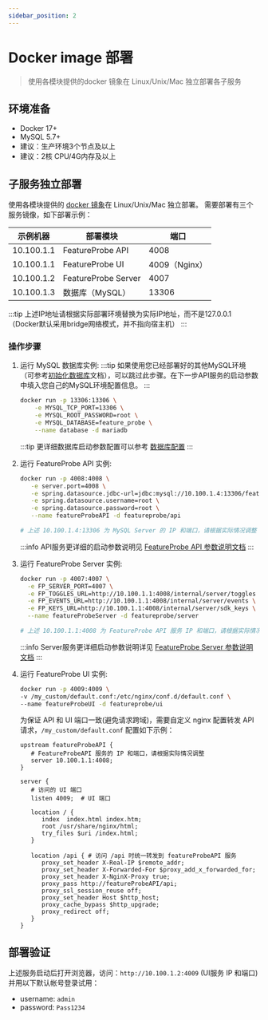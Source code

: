 ```yaml
---
sidebar_position: 2
---
```


# Docker image 部署
> 使用各模块提供的docker 镜象在 Linux/Unix/Mac 独立部署各子服务

## 环境准备

* Docker 17+
* MySQL 5.7+
* 建议：生产环境3个节点及以上
* 建议：2核 CPU/4G内存及以上


## 子服务独立部署

使用各模块提供的 [docker 镜象](https://hub.docker.com/u/featureprobe)在 Linux/Unix/Mac 独立部署。
需要部署有三个服务镜像，如下部署示例：

| 示例机器   | 部署模块            | 端口          |
| ---------- | ------------------- | ------------- |
| 10.100.1.1 | FeatureProbe API    | 4008          |
| 10.100.1.1 | FeatureProbe UI     | 4009（Nginx） |
| 10.100.1.2 | FeatureProbe Server | 4007          |
| 10.100.1.3 | 数据库（MySQL）     | 13306         |

:::tip
上述IP地址请根据实际部署环境替换为实际IP地址，而不是127.0.0.1（Docker默认采用bridge网络模式，并不指向宿主机）
:::

### 操作步骤

1. 运行 MySQL 数据库实例:
   :::tip
   如果使用您已经部署好的其他MySQL环境（可参考[初始化数据库](/reference/database-setup)文档），可以跳过此步骤。在下一步API服务的启动参数中填入您自己的MySQL环境配置信息。
   :::

   ```bash
   docker run -p 13306:13306 \
       -e MYSQL_TCP_PORT=13306 \
       -e MYSQL_ROOT_PASSWORD=root \
       -e MYSQL_DATABASE=feature_probe \
       --name database -d mariadb
   ```

   :::tip
   更详细数据库启动参数配置可以参考 [数据库配置](https://mariadb.com/kb/en/mariadb-docker-environment-variables/)
   :::


2. 运行 FeatureProbe API 实例:

   ```bash
   docker run -p 4008:4008 \
      -e server.port=4008 \
      -e spring.datasource.jdbc-url=jdbc:mysql://10.100.1.4:13306/feature_probe \
      -e spring.datasource.username=root \
      -e spring.datasource.password=root \
      --name featureProbeAPI -d featureprobe/api
      
   # 上述 10.100.1.4:13306 为 MySQL Server 的 IP 和端口，请根据实际情况调整
   ```
   :::info
   API服务更详细的启动参数说明见 [FeatureProbe API 参数说明文档](../../reference/deployment-configuration#featureprobe-api)
   :::
   
3. 运行 FeatureProbe Server 实例:

   ```bash
   docker run -p 4007:4007 \
     -e FP_SERVER_PORT=4007 \
     -e FP_TOGGLES_URL=http://10.100.1.1:4008/internal/server/toggles \
     -e FP_EVENTS_URL=http://10.100.1.1:4008/internal/server/events \
     -e FP_KEYS_URL=http://10.100.1.1:4008/internal/server/sdk_keys \
     --name featureProbeServer -d featureprobe/server
     
   # 上述 10.100.1.1:4008 为 FeatureProbe API 服务 IP 和端口，请根据实际情况调整
   ```
   :::info
   Server服务更详细启动参数说明详见 [FeatureProbe Server 参数说明文档](../../reference/deployment-configuration#featureprobe-server)
   :::

4. 运行 FeatureProbe UI 实例:

   ```bash
   docker run -p 4009:4009 \
   -v /my_custom/default.conf:/etc/nginx/conf.d/default.conf \
   --name featureProbeUI -d featureprobe/ui 
   ```

   为保证 API 和 UI 端口一致(避免请求跨域)，需要自定义 nginx 配置转发 API 请求，`/my_custom/default.conf` 配置如下示例：

   ```nginx
   upstream featureProbeAPI {
      # FeatureProbeAPI 服务的 IP 和端口，请根据实际情况调整
      server 10.100.1.1:4008;
   }
   
   server {
      # 访问的 UI 端口
      listen 4009;  # UI 端口
   
      location / {
         index  index.html index.htm;
         root /usr/share/nginx/html;
         try_files $uri /index.html;
      }
   
      location /api { # 访问 /api 时统一转发到 featureProbeAPI 服务
         proxy_set_header X-Real-IP $remote_addr;
         proxy_set_header X-Forwarded-For $proxy_add_x_forwarded_for;
         proxy_set_header X-NginX-Proxy true;
         proxy_pass http://featureProbeAPI/api;
         proxy_ssl_session_reuse off;
         proxy_set_header Host $http_host;
         proxy_cache_bypass $http_upgrade;
         proxy_redirect off;
      }
   }
   ```

## 部署验证
上述服务启动后打开浏览器，访问：`http://10.100.1.2:4009` (UI服务 IP 和端口)并用以下默认帐号登录试用：

   - username: `admin`
   - password: `Pass1234`
